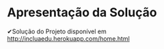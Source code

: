 # Apresentação da Solução

✔Solução do Projeto disponível em 
http://incluaedu.herokuapp.com/home.html
